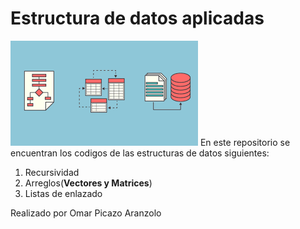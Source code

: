 # Estructura de datos aplicadas
![Imagen de estructura de datos](./img/datos.png)
En este repositorio se encuentran los codigos de las estructuras de datos siguientes:
1. Recursividad
2. Arreglos(__Vectores y Matrices__) 
3. Listas de enlazado

Realizado por Omar Picazo Aranzolo